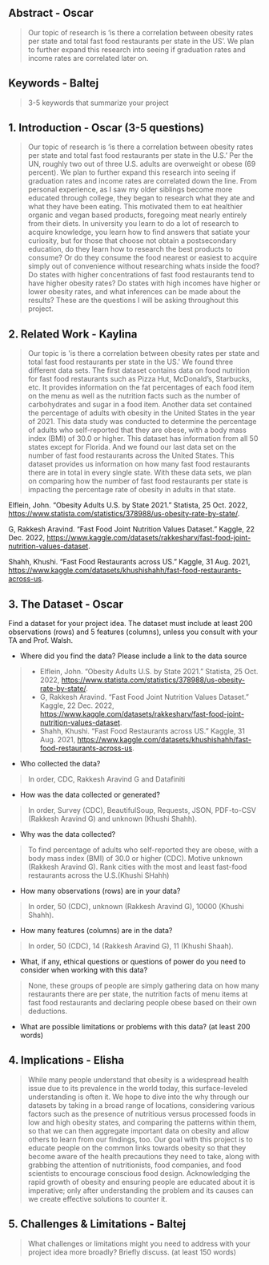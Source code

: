 ## Abstract - Oscar

> Our topic of research is ‘is there a correlation between obesity rates per state and total fast food restaurants per state in the US’. We plan to further expand this research into seeing if graduation rates and income rates are correlated later on.

## Keywords - Baltej
> 3-5 keywords that summarize your project

## 1. Introduction  - Oscar (3-5 questions)
> Our topic of research is ‘is there a correlation between obesity rates per state and total fast food restaurants per state in the U.S.’ Per the UN, roughly two out of three U.S. adults are overweight or obese (69 percent). We plan to further expand this research into seeing if graduation rates and income rates are correlated down the line. From personal experience, as I saw my older siblings become more educated through college, they began to research what they ate and what they have been eating. This motivated them to eat healthier organic and vegan based products, foregoing meat nearly entirely from their diets. In university you learn to do a lot of research to acquire knowledge, you learn how to find answers that satiate your curiosity, but for those that choose not obtain a postsecondary education, do they learn how to research the best products to consume? Or do they consume the food nearest or easiest to acquire simply out of convenience without researching whats inside the food? Do states with higher concentrations of fast food restaurants tend to have higher obesity rates? Do states with high incomes have higher or lower obesity rates, and what inferences can be made about the results? These are the questions I will be asking throughout this project.

## 2. Related Work  - Kaylina 
> Our topic is 'is there a correlation between obesity rates per state and total fast food restaurants per state in the US.' We found three different data sets. The first dataset contains data on food nutrition for fast food restaurants such as Pizza Hut, McDonald’s, Starbucks, etc. It provides information on the fat percentages of each food item on the menu as well as the nutrition facts such as the number of carbohydrates and sugar in a food item. Another data set contained the percentage of adults with obesity in the United States in the year of 2021. This data study was conducted to determine the percentage of adults who self-reported that they are obese, with a body mass index (BMI) of 30.0 or higher. This dataset has information from all 50 states except for Florida.  And we found our last data set on the number of fast food restaurants across the United States. This dataset provides us information on how many fast food restaurants there are in total in every single state. With these data sets, we plan on comparing how the number of fast food restaurants per state is impacting the percentage rate of obesity in adults in that state. 

Elflein, John. “Obesity Adults U.S. by State 2021.” Statista, 25 Oct. 2022, https://www.statista.com/statistics/378988/us-obesity-rate-by-state/. 

G, Rakkesh Aravind. “Fast Food Joint Nutrition Values Dataset.” Kaggle, 22 Dec. 2022, https://www.kaggle.com/datasets/rakkesharv/fast-food-joint-nutrition-values-dataset. 

Shahh, Khushi. “Fast Food Restaurants across US.” Kaggle, 31 Aug. 2021, https://www.kaggle.com/datasets/khushishahh/fast-food-restaurants-across-us. 


## 3. The Dataset - Oscar
 Find a dataset for your project idea. The dataset must include at least 200 observations (rows) and 5 features (columns), unless you consult with your TA and Prof. Walsh.
* Where did you find the data? Please include a link to the data source
 > * Elflein, John. “Obesity Adults U.S. by State 2021.” Statista, 25 Oct. 2022, https://www.statista.com/statistics/378988/us-obesity-rate-by-state/.  
 > * G, Rakkesh Aravind. “Fast Food Joint Nutrition Values Dataset.” Kaggle, 22 Dec. 2022, https://www.kaggle.com/datasets/rakkesharv/fast-food-joint-nutrition-values-dataset. 
 > * Shahh, Khushi. “Fast Food Restaurants across US.” Kaggle, 31 Aug. 2021, https://www.kaggle.com/datasets/khushishahh/fast-food-restaurants-across-us. 

* Who collected the data?
> In order, CDC, Rakkesh Aravind G and Datafiniti
* How was the data collected or generated?
> In order, Survey (CDC), BeautifulSoup, Requests, JSON, PDF-to-CSV (Rakkesh Aravind G) and unknown (Khushi Shahh).
* Why was the data collected?
> To find percentage of adults who self-reported they are obese, with a body mass index (BMI) of 30.0 or higher (CDC). Motive unknown (Rakkesh Aravind G). Rank cities with the most and least fast-food restaurants across the U.S.(Khushi SHahh)
* How many observations (rows) are in your data?
> In order, 50 (CDC), unknown (Rakkesh Aravind G), 10000 (Khushi Shahh). 
* How many features (columns) are in the data?
> In order, 50 (CDC), 14 (Rakkesh Aravind G), 11 (Khushi Shaah).
* What, if any, ethical questions or questions of power do you need to consider when working with this data? 
> None, these groups of people are simply gathering data on how many restaurants there are per state, the nutrition facts of menu items at fast food restaurants and declaring people obese based on their own deductions.
* What are possible limitations or problems with this data? (at least 200 words)

## 4. Implications - Elisha
> While many people understand that obesity is a widespread health issue due to its prevalence in the world today, this surface-leveled understanding is often it. We hope to dive into the why through our datasets by taking in a broad range of locations, considering various factors such as the presence of nutritious versus processed foods in low and high obesity states, and comparing the patterns within them, so that we can then aggregate important data on obesity and allow others to learn from our findings, too. Our goal with this project is to educate people on the common links towards obesity so that they become aware of the health precautions they need to take, along with grabbing the attention of nutritionists, food companies, and food scientists to encourage conscious food design. Acknowledging the rapid growth of obesity and ensuring people are educated about it is imperative; only after understanding the problem and its causes can we create effective solutions to counter it.

## 5. Challenges & Limitations - Baltej
> What challenges or limitations might you need to address with your project idea more broadly? Briefly discuss. (at least 150 words)